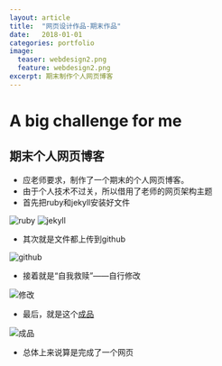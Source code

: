 ```yaml
---
layout: article
title:  "网页设计作品-期末作品"
date:   2018-01-01
categories: portfolio
image:
  teaser: webdesign2.png
  feature: webdesign2.png
excerpt: 期末制作个人网页博客
---
```


# A big challenge for me 

## 期末个人网页博客

- 应老师要求，制作了一个期末的个人网页博客。
- 由于个人技术不过关，所以借用了老师的网页架构主题
- 首先把ruby和jekyll安装好文件

![ruby](https://luo00789.github.io/images/gembox.png)
![jekyll](https://luo00789.github.io/images/Jekyll_skinny_bones.jpg)

- 其次就是文件都上传到github

![github](https://luo00789.github.io/images/github.png)

- 接着就是“自我救赎”——自行修改

![修改](https://luo00789.github.io/images/github-Jekyll-err.jpg)

- 最后，就是这个[成品](https://luo00789.github.io/)

![成品]()

- 总体上来说算是完成了一个网页

